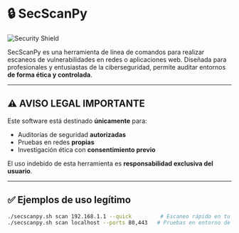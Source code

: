 # 🔒 SecScanPy

![Security Shield](https://img.shields.io/badge/Security-Ethical_Hacking-blue)

SecScanPy es una herramienta de línea de comandos para realizar escaneos de vulnerabilidades en redes o aplicaciones web. Diseñada para profesionales y entusiastas de la ciberseguridad, permite auditar entornos **de forma ética y controlada**.

---

## ⚠️ AVISO LEGAL IMPORTANTE

Este software está destinado **únicamente** para:

- Auditorías de seguridad **autorizadas**
- Pruebas en redes **propias**
- Investigación ética con **consentimiento previo**

El uso indebido de esta herramienta es **responsabilidad exclusiva del usuario**.

---

## ✅ Ejemplos de uso legítimo

```bash
./secscanpy.sh scan 192.168.1.1 --quick         # Escaneo rápido en tu red
./secscanpy.sh scan localhost --ports 80,443   # Pruebas en entorno de desarrollo local
